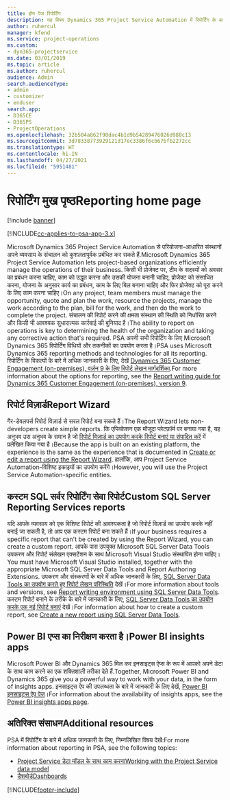 ```yaml
---
title: होम पेज रिपोर्टिंग
description: यह विषय Dynamics 365 Project Service Automation में रिपोर्टिंग के बारे में जानकारी प्रदान करता है।
author: ruhercul
manager: kfend
ms.service: project-operations
ms.custom:
- dyn365-projectservice
ms.date: 03/01/2019
ms.topic: article
ms.author: ruhercul
audience: Admin
search.audienceType:
- admin
- customizer
- enduser
search.app:
- D365CE
- D365PS
- ProjectOperations
ms.openlocfilehash: 32b504a862f98dac4b1d9b54289476026d988c13
ms.sourcegitcommit: 3d78338773929121d17ec3386f6cb67bfb2272cc
ms.translationtype: HT
ms.contentlocale: hi-IN
ms.lasthandoff: 04/27/2021
ms.locfileid: "5951481"
---
```

# <a name="reporting-home-page"></a><span data-ttu-id="91045-103">रिपोर्टिंग मुख पृष्ठ</span><span class="sxs-lookup"><span data-stu-id="91045-103">Reporting home page</span></span>

[!include [banner](../includes/psa-now-project-operations.md)]

[!INCLUDE[cc-applies-to-psa-app-3.x](../includes/cc-applies-to-psa-app-3x.md)]

<span data-ttu-id="91045-104">Microsoft Dynamics 365 Project Service Automation से परियोजना-आधारित संस्थानों अपने व्यवसाय के संचालन को कुशलतापूर्वक प्रबंधित कर सकते हैं.</span><span class="sxs-lookup"><span data-stu-id="91045-104">Microsoft Dynamics 365 Project Service Automation lets project-based organizations efficiently manage the operations of their business.</span></span> <span data-ttu-id="91045-105">किसी भी प्रोजेक्ट पर, टीम के सदस्यों को अवसर का प्रबंधन करना चाहिए, काम को उद्धृत करना और उसकी योजना बनानी चाहिए, प्रोजेक्ट को संसाधित करना, योजना के अनुसार कार्य का प्रबंधन, काम के लिए बिल बनाना चाहिए और फिर प्रोजेक्ट को पूरा करने के लिए काम करना चाहिए।</span><span class="sxs-lookup"><span data-stu-id="91045-105">On any project, team members must manage the opportunity, quote and plan the work, resource the projects, manage the work according to the plan, bill for the work, and then do the work to complete the project.</span></span> <span data-ttu-id="91045-106">संचालन की रिपोर्ट करने की क्षमता संस्थान की स्थिति को निर्धारित करने और किसी भी आवश्यक सुधारात्मक कार्रवाई की बुनियाद है।</span><span class="sxs-lookup"><span data-stu-id="91045-106">The ability to report on operations is key to determining the health of the organization and taking any corrective action that's required.</span></span> <span data-ttu-id="91045-107">PSA अपनी सभी रिपोर्टिंग के लिए Microsoft Dynamics 365 रिपोर्टिंग विधियों और तकनीकों का उपयोग करता है।</span><span class="sxs-lookup"><span data-stu-id="91045-107">PSA uses Microsoft Dynamics 365 reporting methods and technologies for all its reporting.</span></span> <span data-ttu-id="91045-108">रिपोर्टिंग के विकल्पों के बारे में अधिक जानकारी के लिए, देखें [Dynamics 365 Customer Engagement (on-premises), वर्ज़न 9 के लिए रिपोर्ट लेखन मार्गदर्शिका](/dynamics365/customerengagement/on-premises/analytics/reporting-analytics-with-dynamics-365).</span><span class="sxs-lookup"><span data-stu-id="91045-108">For more information about the options for reporting, see the [Report writing guide for Dynamics 365 Customer Engagement (on-premises), version 9](/dynamics365/customerengagement/on-premises/analytics/reporting-analytics-with-dynamics-365).</span></span>

## <a name="report-wizard"></a><span data-ttu-id="91045-109">रिपोर्ट विज़ार्ड</span><span class="sxs-lookup"><span data-stu-id="91045-109">Report Wizard</span></span>

<span data-ttu-id="91045-110">गैर-डेवलपर्स रिपोर्ट विज़ार्ड से सरल रिपोर्ट बना सकते हैं।</span><span class="sxs-lookup"><span data-stu-id="91045-110">The Report Wizard lets non-developers create simple reports.</span></span> <span data-ttu-id="91045-111">कि एप्लिकेशन एक मौजूदा प्लेटफ़ॉर्म पर बनाया गया है, यह अनुभव उस अनुभव के समान है जो [रिपोर्ट विज़ार्ड का उपयोग करके रिपोर्ट बनाएं या संपादित करें](/dynamics365/customerengagement/on-premises/basics/create-edit-copy-report-wizard) में प्रलेखित किया गया है।</span><span class="sxs-lookup"><span data-stu-id="91045-111">Because the app is built on an existing platform, the experience is the same as the experience that is documented in [Create or edit a report using the Report Wizard](/dynamics365/customerengagement/on-premises/basics/create-edit-copy-report-wizard).</span></span> <span data-ttu-id="91045-112">हालाँकि, आप Project Service Automation-विशिष्ट इकाइयों का उपयोग करेंगे।</span><span class="sxs-lookup"><span data-stu-id="91045-112">However, you will use the Project Service Automation-specific entities.</span></span>

## <a name="custom-sql-server-reporting-services-reports"></a><span data-ttu-id="91045-113">कस्टम SQL सर्वर रिपोर्टिंग सेवा रिपोर्ट</span><span class="sxs-lookup"><span data-stu-id="91045-113">Custom SQL Server Reporting Services reports</span></span>

<span data-ttu-id="91045-114">यदि आपके व्यवसाय को एक विशिष्ट रिपोर्ट की आवश्यकता है जो रिपोर्ट विज़ार्ड का उपयोग करके नहीं बनाई जा सकती है, तो आप एक कस्टम रिपोर्ट बना सकते हैं।</span><span class="sxs-lookup"><span data-stu-id="91045-114">If your business requires a specific report that can't be created by using the Report Wizard, you can create a custom report.</span></span> <span data-ttu-id="91045-115">आपके पास उपयुक्त Microsoft SQL Server Data Tools उपकरण और रिपोर्ट संलेखन एक्सटेंशन के साथ Microsoft Visual Studio संस्थापित होना चाहिए।</span><span class="sxs-lookup"><span data-stu-id="91045-115">You must have Microsoft Visual Studio installed, together with the appropriate Microsoft SQL Server Data Tools and Report Authoring Extensions.</span></span> <span data-ttu-id="91045-116">उपकरण और संस्करणों के बारे में अधिक जानकारी के लिए, [SQL Server Data Tools का उपयोग करते हुए रिपोर्ट लेखन परिस्थिति](/dynamics365/customerengagement/on-premises/analytics/report-writing-environment-using-sql-server-data-tools) देखें।</span><span class="sxs-lookup"><span data-stu-id="91045-116">For more information about tools and versions, see [Report writing environment using SQL Server Data Tools](/dynamics365/customerengagement/on-premises/analytics/report-writing-environment-using-sql-server-data-tools).</span></span> <span data-ttu-id="91045-117">कस्टम रिपोर्ट बनाने के तरीके के बारे में जानकारी के लिए, [SQL Server Data Tools का उपयोग करके एक नई रिपोर्ट बनाएं](/dynamics365/customerengagement/on-premises/analytics/create-a-new-report-using-sql-server-data-tools) देखें।</span><span class="sxs-lookup"><span data-stu-id="91045-117">For information about how to create a custom report, see [Create a new report using SQL Server Data Tools](/dynamics365/customerengagement/on-premises/analytics/create-a-new-report-using-sql-server-data-tools).</span></span>

## <a name="power-bi-insights-apps"></a><span data-ttu-id="91045-118">Power BI एप्स का निरीक्षण करता है।</span><span class="sxs-lookup"><span data-stu-id="91045-118">Power BI insights apps</span></span>

<span data-ttu-id="91045-119">Microsoft Power BI और Dynamics 365 मिल कर इनसाइट्स ऐप्स के रूप में आपको अपने डेटा के साथ काम करने का एक शक्तिशाली तरीका देते हैं.</span><span class="sxs-lookup"><span data-stu-id="91045-119">Together, Microsoft Power BI and Dynamics 365 give you a powerful way to work with your data, in the form of insights apps.</span></span> <span data-ttu-id="91045-120">इनसाइट्स ऐप की उपलब्धता के बारे में जानकारी के लिए देखें, [Power BI इनसाइट्स ऐप पेज](https://powerbi.microsoft.com/power-bi-insights-apps/)।</span><span class="sxs-lookup"><span data-stu-id="91045-120">For information about the availability of insights apps, see the [Power BI insights apps page](https://powerbi.microsoft.com/power-bi-insights-apps/).</span></span>


## <a name="additional-resources"></a><span data-ttu-id="91045-121">अतिरिक्त संसाधन</span><span class="sxs-lookup"><span data-stu-id="91045-121">Additional resources</span></span>
<span data-ttu-id="91045-122">PSA में रिपोर्टिंग के बारे में अधिक जानकारी के लिए, निम्नलिखित विषय देखें:</span><span class="sxs-lookup"><span data-stu-id="91045-122">For more information about reporting in PSA, see the following topics:</span></span>

- [<span data-ttu-id="91045-123">Project Service डेटा मॉडल के साथ काम करना</span><span class="sxs-lookup"><span data-stu-id="91045-123">Working with the Project Service data model</span></span>](reports-working-project-service-data-model.md)
- [<span data-ttu-id="91045-124">डैशबोर्ड</span><span class="sxs-lookup"><span data-stu-id="91045-124">Dashboards</span></span>](reports-dashboards.md)



[!INCLUDE[footer-include](../includes/footer-banner.md)]